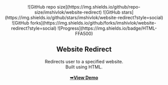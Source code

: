 <div align="center">
  ![GitHub repo size](https://img.shields.io/github/repo-size/imshivlok/website-redirect)
  ![GitHub stars](https://img.shields.io/github/stars/imshivlok/website-redirect?style=social)<br>
  ![GitHub forks](https://img.shields.io/github/forks/imshivlok/website-redirect?style=social)
  ![Progress](https://img.shields.io/badge/HTML-FFA500)<br>
  <h2>Website Redirect</h2>
  Redirects user to a specified website.<br>Built using HTML.<br><br>
  <a href="https://imshivlok.github.io/website-redirect/" align="center"><strong>➥View Demo</strong></a><br>
</div>

